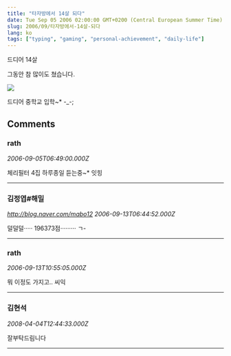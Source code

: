 ```yaml
---
title: "타자방에서 14살 되다"
date: Tue Sep 05 2006 02:00:00 GMT+0200 (Central European Summer Time)
slug: 2006/09/타자방에서-14살-되다
lang: ko
tags: ["typing", "gaming", "personal-achievement", "daily-life"]
---
```


드디어 14살

그동안 참 많이도 쳤습니다.

![](/img/chat090501.png)

드디어 중학교 입학~* -_-;

## Comments

### rath
*2006-09-05T06:49:00.000Z*

체리필터 4집 하루종일 듣는중~* 잇힝

---

### 김정엽#해밀
*http://blog.naver.com/mabo12*
*2006-09-13T06:44:52.000Z*

덜덜덜····· 196373점········· ㄱ-

---

### rath
*2006-09-13T10:55:05.000Z*

뭐 이정도 가지고.. 씨익

---

### 김현석
*2008-04-04T12:44:33.000Z*

잘부탁드림니다

---
